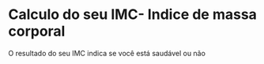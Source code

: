 # Calculo do seu IMC- Indice de massa corporal
O resultado do seu IMC indica se você está saudável ou não